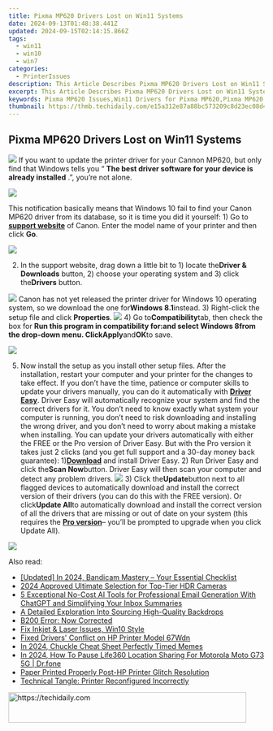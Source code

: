 ```yaml
---
title: Pixma MP620 Drivers Lost on Win11 Systems
date: 2024-09-13T01:48:38.441Z
updated: 2024-09-15T02:14:15.866Z
tags:
  - win11
  - win10
  - win7
categories:
  - PrinterIssues
description: This Article Describes Pixma MP620 Drivers Lost on Win11 Systems
excerpt: This Article Describes Pixma MP620 Drivers Lost on Win11 Systems
keywords: Pixma MP620 Issues,Win11 Drivers for Pixma MP620,Pixma MP620 System Troubleshooting,Pixma MP620 Connectivity Problems,Pixma MP620 Driver Update Guide,Win11 and Printer Compatibility,Restoring Drivers for Pixma MP620 on Windows 11
thumbnail: https://thmb.techidaily.com/e15a312e87a88bc573209c8d23ec08d406e2cad56bb144772919196db397e16b.jpg
---
```


## Pixma MP620 Drivers Lost on Win11 Systems

![](https://images.drivereasy.com/wp-content/uploads/2016/11/canon-pixma-mo620.jpg)  If you want to update the printer driver for your Cannon MP620, but only find that Windows tells you “   **The best driver software for your device is already installed** .”, you’re not alone.

![](https://images.drivereasy.com/wp-content/uploads/2016/11/the-best-driver-software-for-your-device-is-already-installed-2.jpg)

This notification basically means that Windows 10 fail to find your Canon MP620 driver from its database, so it is time you did it yourself: 1) Go to [**support website**](https://www.usa.canon.com/internet/portal/us/home/support) of Canon. Enter the model name of your printer and then click **Go**.

![](https://images.drivereasy.com/wp-content/uploads/2016/11/name-of-the-printer.jpg)

 2) In the support website, drag down a little bit to 1) locate the**Driver & Downloads** button, 2) choose your operating system and 3) click the**Drivers** button.

![](https://images.drivereasy.com/wp-content/uploads/2016/11/pixma-mp620-driver-download-600x375.jpg) Canon has not yet released the printer driver for Windows 10 operating system, so we download the one for**Windows 8.1**instead. 3) Right-click the setup file and click **Properties**. ![](https://images.drivereasy.com/wp-content/uploads/2016/11/properties-setup.jpg) 4) Go to**Compatibility**tab, then check the box for **Run this program in compatibility for:**and select **Windows 8**from the drop-down menu. Click**Apply**and**OK**to save.

![](https://images.drivereasy.com/wp-content/uploads/2016/11/run-this-program-in-compatibility-for-compatibility-mode.jpg)

5) Now install the setup as you install other setup files. After the installation, restart your computer and your printer for the changes to take effect. If you don’t have the time, patience or computer skills to update your drivers manually, you can do it automatically with [**Driver Easy**](https://tools.techidaily.com/drivereasy/download/). Driver Easy will automatically recognize your system and find the correct drivers for it. You don’t need to know exactly what system your computer is running, you don’t need to risk downloading and installing the wrong driver, and you don’t need to worry about making a mistake when installing. You can update your drivers automatically with either the FREE or the Pro version of Driver Easy. But with the Pro version it takes just 2 clicks (and you get full support and a 30-day money back guarantee): 1)[**Download**](https://tools.techidaily.com/drivereasy/download/) and install Driver Easy. 2) Run Driver Easy and click the**Scan Now**button. Driver Easy will then scan your computer and detect any problem drivers. ![](https://images.drivereasy.com/wp-content/uploads/2017/04/img_58e761c841d8e.png) 3) Click the**Update**button next to all flagged devices to automatically download and install the correct version of their drivers (you can do this with the FREE version). Or click**Update All**to automatically download and install the correct version of all the drivers that are missing or out of date on your system (this requires the [**Pro version**](https://tools.techidaily.com/drivereasy/download/)– you’ll be prompted to upgrade when you click Update All).

![](https://images.drivereasy.com/wp-content/uploads/2017/04/img_58e7622d68cb0.jpg)

<ins class="adsbygoogle"
     style="display:block"
     data-ad-format="autorelaxed"
     data-ad-client="ca-pub-7571918770474297"
     data-ad-slot="1223367746"></ins>

<ins class="adsbygoogle"
     style="display:block"
     data-ad-client="ca-pub-7571918770474297"
     data-ad-slot="8358498916"
     data-ad-format="auto"
     data-full-width-responsive="true"></ins>

<span class="atpl-alsoreadstyle">Also read:</span>
<div><ul>
<li><a href="https://screen-capture.techidaily.com/updated-in-2024-bandicam-mastery-your-essential-checklist/"><u>[Updated] In 2024, Bandicam Mastery – Your Essential Checklist</u></a></li>
<li><a href="https://fox-helps.techidaily.com/2024-approved-ultimate-selection-for-top-tier-hdr-cameras/"><u>2024 Approved Ultimate Selection for Top-Tier HDR Cameras</u></a></li>
<li><a href="https://tech-revival.techidaily.com/5-exceptional-no-cost-ai-tools-for-professional-email-generation-with-chatgpt-and-simplifying-your-inbox-summaries/"><u>5 Exceptional No-Cost AI Tools for Professional Email Generation With ChatGPT and Simplifying Your Inbox Summaries</u></a></li>
<li><a href="https://extra-tips.techidaily.com/a-detailed-exploration-into-sourcing-high-quality-backdrops/"><u>A Detailed Exploration Into Sourcing High-Quality Backdrops</u></a></li>
<li><a href="https://printer-issues.techidaily.com/b200-error-now-corrected/"><u>B200 Error: Now Corrected</u></a></li>
<li><a href="https://printer-issues.techidaily.com/fix-inkjet-and-laser-issues-win10-style/"><u>Fix Inkjet & Laser Issues, Win10 Style</u></a></li>
<li><a href="https://printer-issues.techidaily.com/fixed-drivers-conflict-on-hp-printer-model-67wdn/"><u>Fixed Drivers' Conflict on HP Printer Model 67Wdn</u></a></li>
<li><a href="https://fox-cloud.techidaily.com/in-2024-chuckle-cheat-sheet-perfectly-timed-memes/"><u>In 2024, Chuckle Cheat Sheet Perfectly Timed Memes</u></a></li>
<li><a href="https://location-social.techidaily.com/in-2024-how-to-pause-life360-location-sharing-for-motorola-moto-g73-5g-drfone-by-drfone-virtual-android/"><u>In 2024, How To Pause Life360 Location Sharing For Motorola Moto G73 5G | Dr.fone</u></a></li>
<li><a href="https://printer-issues.techidaily.com/paper-printed-properly-post-hp-printer-glitch-resolution/"><u>Paper Printed Properly Post-HP Printer Glitch Resolution</u></a></li>
<li><a href="https://printer-issues.techidaily.com/technical-tangle-printer-reconfigured-incorrectly/"><u>Technical Tangle: Printer Reconfigured Incorrectly</u></a></li>
</ul></div>

<!-- affiliate ads begin -->
<a href="https://bluettius.sjv.io/c/5597632/2139110/17108" target="_top" id="2139110">
  <img src="//a.impactradius-go.com/display-ad/17108-2139110" border="0" alt="https://techidaily.com" width="468" height="60"/>
</a>
<img height="0" width="0" src="https://bluettius.sjv.io/i/5597632/2139110/17108" style="position:absolute;visibility:hidden;" border="0" />
<!-- affiliate ads end -->

